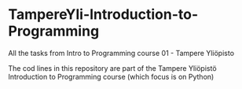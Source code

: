 # TampereYli-Introduction-to-Programming
All the tasks from Intro to Programming course 01 - Tampere Yliöpisto


The cod lines in this repository are part of the Tampere Yliöpistö Introduction to Programming course (which focus is on Python)
